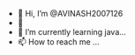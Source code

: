 - 👋 Hi, I’m @AVINASH2007126
- 👀 
- 🌱 I’m currently learning java...
- 📫 How to reach me ...

<!---
AVINASH2007126/AVINASH2007126 is a ✨ special ✨ repository because its `README.md` (this file) appears on your GitHub profile.
You can click the Preview link to take a look at your changes.
--->
